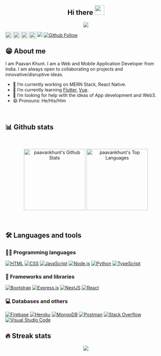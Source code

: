 <h2 align="center">Hi there 
 <a href="https://github.com/thecodexhub">
 <img src="https://media.giphy.com/media/hvRJCLFzcasrR4ia7z/giphy.gif" width="30px" height="30px">
 </a>
</h2>

<p align="center">
 <a href="https://github.com/thecodexhub"><img src="https://readme-typing-svg.herokuapp.com?color=%7E3ACD&width=700&size=22&center=true&lines=Full+Stack+Developer;Always+learning+and+exploring+new+things">
 </a>
</p>

<a href="https://www.instagram.com/paavan.1/">
  <img align="left" alt="Paavan's Instagram" width="22px" src="https://raw.githubusercontent.com/hussainweb/hussainweb/main/icons/instagram.png" />
</a>
<a href="https://discord.gg/760698474022043689">
  <img align="left" alt="Paavan's Discord" width="22px" src="https://raw.githubusercontent.com/peterthehan/peterthehan/master/assets/discord.svg" />
</a>
<a href="https://twitter.com/paavankhunt">
  <img align="left" alt="Paavan Khunt  | Twitter" width="22px" src="https://raw.githubusercontent.com/peterthehan/peterthehan/master/assets/twitter.svg" />
</a>
<a href="https://www.linkedin.com/in/paavankhunt/">
  <img align="left" alt="Paavan's LinkedIN" width="22px" src="https://raw.githubusercontent.com/peterthehan/peterthehan/master/assets/linkedin.svg" />
</a>

![](https://visitor-badge.glitch.me/badge?page_id=PaavanKhunt.PaavanKhunt)
[![Github Follow](https://img.shields.io/github/followers/PaavanKhunt?label=follow&style=social)](https://github.com/PaavanKhunt)
<br />



## 😁 About me

I am Paavan Khunt. I am a Web and Mobile Application Developer from India. I am always open to collaborating on projects and innovative/disruptive ideas. 


- 🔭 I’m currently working on MERN Stack, React Native.
- 🌱 I’m currently learning [Flutter](https://flutter.dev/), [Vue](https://vuejs.org/).
- 🤔 I’m looking for help with the ideas of App development and Web3.
- 😄 Pronouns: He/His/Him

<br/>



## 📊 Github stats

<br/>
<p align="center">
  <a href="https://github.com/anuraghazra/github-readme-stats"><img alt="paavankhunt's Github Stats" src="https://github-readme-stats.vercel.app/api?username=paavankhunt&count_private=true&show_icons=true&theme=midnight-purple" height="192px"/></a>
  <a href="https://github.com/anuraghazra/github-readme-stats"><img alt="paavankhunt's Top Languages" src="https://github-readme-stats.vercel.app/api/top-langs/?username=paavankhunt&langs_count=8&theme=midnight-purple&layout=compact" height="192px"/></a>
 </p>
<br/>


## 🛠️ Languages and tools

### 👨‍💻 Programming languages

<p>
<a href="#"><img alt="HTML" src="https://img.shields.io/badge/HTML-E34F26.svg?logo=html5&logoColor=white"></a>
<a href="#"><img alt="CSS" src="https://img.shields.io/badge/CSS-1572B6.svg?logo=css3&logoColor=white"></a>
<a href="#"><img alt="JavaScript" src="https://img.shields.io/badge/JavaScript-F7DF1E.svg?logo=javascript&logoColor=black"></a>
<a href="#"><img alt="Node.js" src="https://img.shields.io/badge/Node.js-43853D.svg?logo=node.js&logoColor=white"></a>
<a href="#"><img alt="Python" src="https://img.shields.io/badge/python-F7DF1E.svg?logo=python&logoColor=green"></a>
<a href="#"><img alt="TypeScript" src="https://img.shields.io/badge/TypeScript-007ACC.svg?logo=typescript&logoColor=white"></a>
</p>

### 🧰 Frameworks and libraries

<p>
<a href="#"><img alt="Bootstrap" src="https://img.shields.io/badge/Bootstrap-7952B3.svg?logo=bootstrap&logoColor=white"></a>
<a href="#"><img alt="Express.js" src="https://img.shields.io/badge/Express.js-404d59.svg?logo=express&logoColor=white"></a>
<a href="#"><img alt="NextJS" src="https://img.shields.io/badge/NextJS-ff0044.svg?logo=nextjs&logoColor=black"></a>
<a href="#"><img alt="React" src="https://img.shields.io/badge/React-20232a.svg?logo=react&logoColor=%2361DAFB"></a>
</p>

### 💻 Databases and others

<a href="#"><img alt="Firebase" src="https://img.shields.io/badge/Firebase-FFCB2B.svg?logo=firebase&logoColor=black"></a>
<a href="#"><img alt="Heroku" src="https://img.shields.io/badge/Heroku-430098.svg?logo=heroku&logoColor=white"></a>
<a href="#"><img alt="MongoDB" src ="https://img.shields.io/badge/MongoDB-4ea94b.svg?logo=mongodb&logoColor=white"></a>
<a href="#"><img alt="Postman" src="https://img.shields.io/badge/Postman-FF6C37?logo=postman&logoColor=white"></a>
<a href="#"><img alt="Stack Overflow" src="https://img.shields.io/badge/-Stack%20Overflow-FE7A16?logo=stack-overflow&logoColor=white"></a>
<a href="#"><img alt="Visual Studio Code" src="https://img.shields.io/badge/Visual%20Studio%20Code-0078d7.svg?logo=visual-studio-code&logoColor=white"></a>




## 🔥 Streak stats

<p align="center">
 <a href="https://github.com/paavankhunt"><img src="http://github-readme-streak-stats.herokuapp.com?user=paavankhunt&theme=midnight-purple&date_format=M%20j%5B%2C%20Y%5D"></a>
</p>


